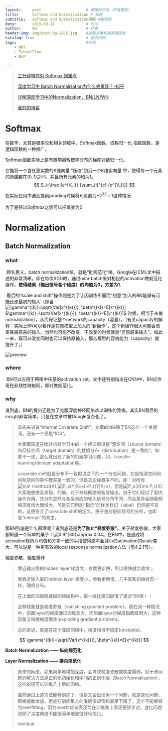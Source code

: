 ```yaml
---
layout:     post   				    # 使用的布局（不需要改）
title:      Softmax and Normalization # 标题 
subtitle:   Softmax and Normalization理解 #副标题
date:       2019-03-11 				# 时间
author:     XH 						# 作者
header-img: img/post-bg-2015.jpg 	#这篇文章标题背景图片
catalog: true 						# 是否归档
tags:								#标签
    - NMT
    - TensorFlow
    - NLP

---
```



> [三分钟带你对 Softmax 划重点](https://blog.csdn.net/red_stone1/article/details/80687921/)
>
> [深度学习中 Batch Normalization为什么效果好？-知乎](https://www.zhihu.com/question/38102762/answer/85238569?utm_source=wechat_session&utm_medium=social&utm_oi=629421655403925504/ )
>
> [详解深度学习中的Normalization，BN/LN/WN](https://zhuanlan.zhihu.com/p/33173246/)
>
> [我的的博客](https://xinghanzzy.github.io/)



# Softmax

在数学，尤其是概率论和相关领域中，Softmax函数，或称归一化 指数函数，是逻辑函数的一种推广。

Softmax函数实际上是有限项离散概率分布的梯度对数归一化。

它能将一个含任意实数的K维向量  “压缩”到另一个K维实向量  中，使得每一个元素的范围都在$(0, 1)$之间，并且所有元素的和为$1$。
$$
S_i=\frac {e^{V_i}} {\sum_{i}^{c} {e^{V_i}}}
$$

在实际应用中遇到提前$padding$时候将$V_i$设置为$-2^{32}+1$这种情况

为了是经过$Softmax$之后可以把值变为0



# Normalization

## Batch Normalization

### what

​	顾名思义，batch normalization嘛，就是“批规范化”咯。Google在ICML文中描述的非常清晰，即在每次SGD时，通过mini-batch来对相应的activation做规范化操作，**使得结果（输出信号各个维度）的均值为0，方差为1.** 

​	最后的“scale and shift”操作则是为了让因训练所需而“刻意”加入的BN能够有可能还原最初的输入（即当![\gamma^{(k)}=\sqrt{Var[x^{(k)}]}, \beta^{(k)}=E[x^{(k)}]](https://www.zhihu.com/equation?tex=%5Cgamma%5E%7B%28k%29%7D%3D%5Csqrt%7BVar%5Bx%5E%7B%28k%29%7D%5D%7D%2C+%5Cbeta%5E%7B%28k%29%7D%3DE%5Bx%5E%7B%28k%29%7D%5D)   $\gamma^{(k)}=\sqrt{Var[x^{(k)}]}, \beta^{(k)}=E[x^{(k)}]$ 时候，相当于未做normalization），从而保证整个network的capacity（容量）。（有关capacity的解释：实际上BN可以看作是在原模型上加入的“新操作”，这个新操作很大可能会改变某层原来的输入。当然也可能不改变，不改变的时候就是“还原原来输入”。如此一来，既可以改变同时也可以保持原输入，那么模型的容纳能力（capacity）就提升了。）

![preview](https://pic2.zhimg.com/9ad70be49c408d464c71b8e9a006d141_r.jpg) 

### where

​	BN可以应用于网络中任意的activation set。文中还特别指出在CNN中，BN应作用在非线性映射前，即对做规范化。 

### why

​	说到底，BN的提出还是为了克服深度神经网络难以训练的弊病。其实BN背后的insight非常简单，只是在文章中被Google复杂化了。

> 首先来说说“Internal Covariate Shift”。文章的title除了BN这样一个关键词，还有一个便是“ICS”。
>
> 大家都知道在统计机器学习中的一个经典假设是“源空间（source domain）和目标空间（target domain）的数据分布（distribution）是一致的”。如果不一致，那么就出现了新的机器学习问题，如，transfer learning/domain adaptation等。
>
> covariate shift就是分布不一致假设之下的一个分支问题，它是指源空间和目标空间的条件概率是一致的，但是其边缘概率不同，即：对所有![x\in \mathcal{X}](https://www.zhihu.com/equation?tex=x%5Cin+%5Cmathcal%7BX%7D),![P_s(Y|X=x)=P_t(Y|X=x)](https://www.zhihu.com/equation?tex=P_s%28Y%7CX%3Dx%29%3DP_t%28Y%7CX%3Dx%29)，但是![P_s(X)\ne P_t(X)](https://www.zhihu.com/equation?tex=P_s%28X%29%5Cne+P_t%28X%29). 大家细想便会发现，的确，对于神经网络的各层输出，由于它们经过了层内操作作用，其分布显然与各层对应的输入信号分布不同，而且差异会随着网络深度增大而增大，可是它们所能“指示”的样本标记（label）仍然是不变的，这便符合了covariate shift的定义。由于是对层间信号的分析，也即是“internal”的来由。

那BN到底是什么原理呢？说到底还是**为了防止“梯度弥散”**。关于梯度弥散，大家都知道一个简单的栗子：![0.9^{30}\approx 0.04](https://www.zhihu.com/equation?tex=0.9%5E%7B30%7D%5Capprox+0.04)。在BN中，是通过将activation规范为均值和方差一致的手段使得原本会减小的activation的scale变大。可以说是一种更有效的local response normalization方法（见4.2.1节）。



梯度弥散、梯度爆炸

> 靠近输出层的hidden layer 梯度大，参数更新快，所以很快就会收敛；
>
> 而靠近输入层的hidden layer 梯度小，参数更新慢，几乎就和初始状态一样，随机分布。
>
> 在上面的四层隐藏层网络结构中，第一层比第四层慢了接近100倍！！
>
> 这种现象就是梯度弥散（vanishing gradient problem）。而在另一种情况中，前面layer的梯度通过训练变大，而后面layer的梯度指数级增大，这种现象又叫做梯度爆炸(exploding gradient problem)。
>
> 总的来说，就是在这个深度网络中，梯度相当不稳定(unstable)。


$$
\gamma^{(k)}=\sqrt{Var[x^{(k)}]}, \beta^{(k)}=E[x^{(k)}]
$$

**Batch Normalization —— 纵向规范化** 

**Layer Normalization —— 横向规范化** 



> 原来的网络，如果简单地增加深度，会导致梯度弥散或梯度爆炸。对于该问题的解决方法是正则化初始化和中间的正则化层（Batch Normalization），这样的话可以训练几十层的网络。
>
> 虽然通过上述方法能够训练了，但是又会出现另一个问题，就是退化问题，网络层数增加，但是在训练集上的准确率却饱和甚至下降了。这个不能解释为overfitting，因为overfit应该表现为在训练集上表现更好才对。退化问题说明了深度网络不能很简单地被很好地优化。
>
> residual